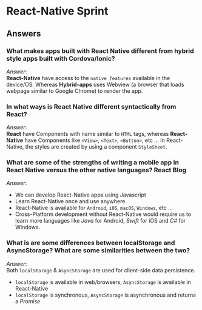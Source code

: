 # React-Native Sprint


## Answers

### What makes apps built with React Native different from hybrid style apps built with Cordova/Ionic?  

*Answer*:  
  **React-Native** have access to the `native features` available in the device/OS. Whereas **Hybrid-apps** uses Webview (a browser that loads webpage similar to Google Chrome) to render the app.


### In what ways is React Native different syntactically from React?

*Answer*:  
  **React** have Components with name similar to `HTML` tags, whereas **React-Native** have Components like `<View>`, `<Text>`, `<Button>`, etc ... In React-Native, the styles are created by using a component `StyleSheet`.

### What are some of the strengths of writing a mobile app in React Native versus the other native languages? React Blog

*Answer*:  
  * We can develop React-Native apps using Javascript
  * Learn React-Native once and use anywhere.
  * React-Native is available for `Android`, `iOS`, `macOS`, `Windows`, etc ...
  * Cross-Platform development without React-Native would require us to learn more languages like _Java_ for Android, _Swift_ for iOS and _C#_ for Windows.

### What is are some differences between localStorage and AsyncStorage? What are some similarities between the two?

*Answer*:  
  Both `localStorage` & `AsyncStorage` are used for client-side data persistence.
  * `localStorage` is available in web/browsers, `AsyncStorage` is available in React-Native
  * `localStorage` is synchronous, `AsyncStorage` is asynchronous and returns a *Promise*

